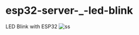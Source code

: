 # esp32-server-_-led-blink
LED Blink with ESP32 
![ss](https://user-images.githubusercontent.com/47783115/120321608-b5fa4100-c30d-11eb-8e6f-84f811ee2b13.jpg)

